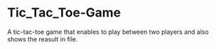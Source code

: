 # Tic_Tac_Toe-Game
A tic-tac-toe game that enables to play between two players and also shows the reasult in file.
